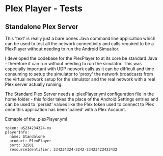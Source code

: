 # Plex Player - Tests
## Standalone Plex Server
This 'text' is really just a bare bones Java command line application which can be used to test all the
network connectivity and calls required to be a PlexPlayer without needing to run the Android Simualtor.

I developed the codebase for the PlexPlayer to at its core be standard Java - therefore it can run without
needing to run the simulator. This was especially important with UDP network calls as it can be difficult
and time consuming to setup the simulator to 'proxy' the network broadcasts from the virtual network
setup for the simulator and the real network with a real Plex server actually running.

The Standard Plex Server needs a .plexPlayer.yml configuration file in the home folder - this folder
takes the place of the Android Settings entries and can be used to 'persist' values like the Plex
token used to connect to Plex once this application has been 'paired' with a Plex Account.

Exmaple of the .plexPlayer.yml
```
token: uS234234324-xx
playerInfo:
  name: Standalone
  product: PlexPlayer
  port: 32501
  resourceIdentifier: 234234324-3242-23423423423432
```